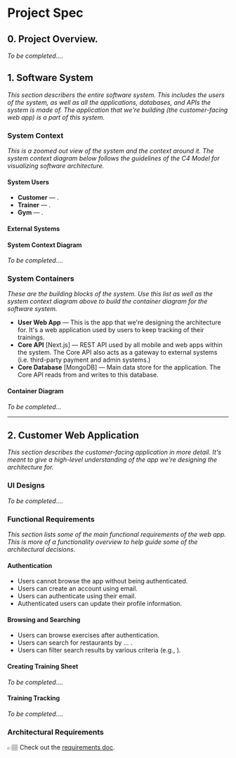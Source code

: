# Project Spec

## 0. Project Overview.

_To be completed...._

## 1. Software System

_This section describers the entire software system. This includes the users of the system, as well as all the applications, databases, and APIs the system is made of. The application that we're building (the customer-facing web app) is a part of this system._

### System Context

_This is a zoomed out view of the system and the context around it. The system context diagram below follows the guidelines of the C4 Model for visualizing software architecture._

#### System Users

- **Customer** — .
- **Trainer** — .
- **Gym** — .

#### External Systems

#### System Context Diagram

_To be completed...._

### System Containers

_These are the building blocks of the system. Use this list as well as the system context diagram above to build the container diagram for the software system._

- **User Web App** — This is the app that we're designing the architecture for. It's a web application used by users to keep tracking of their trainings.
- **Core API** [Next.js] — REST API used by all mobile and web apps within the system. The Core API also acts as a gateway to external systems (i.e. third-party payment and admin systems.)
- **Core Database** [MongoDB] — Main data store for the application. The Core API reads from and writes to this database.

#### Container Diagram

_To be completed..._

---

## 2. Customer Web Application

_This section describes the customer-facing application in more detail. It's meant to give a high-level understanding of the app we're designing the architecture for._

### UI Designs

_To be completed...._

### Functional Requirements

_This section lists some of the main functional requirements of the web app. This is more of a functionality overview to help guide some of the architectural decisions._

#### Authentication

- Users cannot browse the app without being authenticated.
- Users can create an account using email.
- Users can authenticate using their email.
- Authenticated users can update their profile information.

#### Browsing and Searching

- Users can browse exercises after authentication.
- Users can search for restaurants by ... .
- Users can filter search results by various criteria (e.g., ).

#### Creating Training Sheet

_To be completed...._

#### Training Tracking

_To be completed...._

### Architectural Requirements

👉🏽 Check out the [requirements doc](./requirements.md).